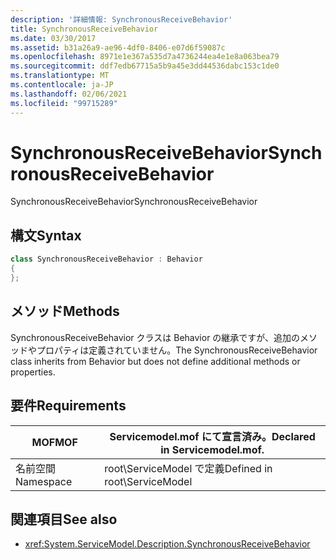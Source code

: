 ```yaml
---
description: '詳細情報: SynchronousReceiveBehavior'
title: SynchronousReceiveBehavior
ms.date: 03/30/2017
ms.assetid: b31a26a9-ae96-4df0-8406-e07d6f59087c
ms.openlocfilehash: 8971e1e367a535d7a4736244ea4e1e8a063bea79
ms.sourcegitcommit: ddf7edb67715a5b9a45e3dd44536dabc153c1de0
ms.translationtype: MT
ms.contentlocale: ja-JP
ms.lasthandoff: 02/06/2021
ms.locfileid: "99715289"
---
```

# <a name="synchronousreceivebehavior"></a><span data-ttu-id="54e78-103">SynchronousReceiveBehavior</span><span class="sxs-lookup"><span data-stu-id="54e78-103">SynchronousReceiveBehavior</span></span>

<span data-ttu-id="54e78-104">SynchronousReceiveBehavior</span><span class="sxs-lookup"><span data-stu-id="54e78-104">SynchronousReceiveBehavior</span></span>  
  
## <a name="syntax"></a><span data-ttu-id="54e78-105">構文</span><span class="sxs-lookup"><span data-stu-id="54e78-105">Syntax</span></span>  
  
```csharp
class SynchronousReceiveBehavior : Behavior  
{  
};  
```  
  
## <a name="methods"></a><span data-ttu-id="54e78-106">メソッド</span><span class="sxs-lookup"><span data-stu-id="54e78-106">Methods</span></span>  

 <span data-ttu-id="54e78-107">SynchronousReceiveBehavior クラスは Behavior の継承ですが、追加のメソッドやプロパティは定義されていません。</span><span class="sxs-lookup"><span data-stu-id="54e78-107">The SynchronousReceiveBehavior class inherits from Behavior but does not define additional methods or properties.</span></span>  
  
## <a name="requirements"></a><span data-ttu-id="54e78-108">要件</span><span class="sxs-lookup"><span data-stu-id="54e78-108">Requirements</span></span>  
  
|<span data-ttu-id="54e78-109">MOF</span><span class="sxs-lookup"><span data-stu-id="54e78-109">MOF</span></span>|<span data-ttu-id="54e78-110">Servicemodel.mof にて宣言済み。</span><span class="sxs-lookup"><span data-stu-id="54e78-110">Declared in Servicemodel.mof.</span></span>|  
|---------|-----------------------------------|  
|<span data-ttu-id="54e78-111">名前空間</span><span class="sxs-lookup"><span data-stu-id="54e78-111">Namespace</span></span>|<span data-ttu-id="54e78-112">root\ServiceModel で定義</span><span class="sxs-lookup"><span data-stu-id="54e78-112">Defined in root\ServiceModel</span></span>|  
  
## <a name="see-also"></a><span data-ttu-id="54e78-113">関連項目</span><span class="sxs-lookup"><span data-stu-id="54e78-113">See also</span></span>

- <xref:System.ServiceModel.Description.SynchronousReceiveBehavior>
